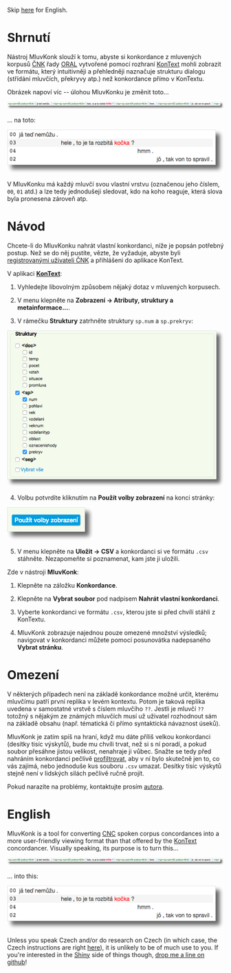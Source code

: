 Skip [here](#english) for English.

# Shrnutí

Nástroj MluvKonk slouží k tomu, abyste si konkordance z mluvených korpusů
[ČNK](http://korpus.cz) řady [ORAL](http://wiki.korpus.cz/doku.php/cnk:oral2013)
vytvořené pomocí rozhraní [KonText](https://kontext.korpus.cz) mohli zobrazit ve
formátu, který intuitivněji a přehledněji naznačuje strukturu dialogu (střídání
mluvčích, překryvy atp.) než konkordance přímo v KonTextu.

Obrázek napoví víc -- úlohou MluvKonku je změnit toto...

![Konkordance v KonTextu](img/before.png)

... na toto:

![Stejná konkordance v MluvKonku](img/after.png)

V MluvKonku má každý mluvčí svou vlastní vrstvu (označenou jeho číslem, `00`,
`01` atd.) a lze tedy jednodušeji sledovat, kdo na koho reaguje, která slova
byla pronesena zároveň atp.

# <a name="navod"></a> Návod

Chcete-li do MluvKonku nahrát vlastní konkordanci, níže je popsán potřebný
postup. Než se do něj pustíte, vězte, že vyžaduje, abyste byli [registrovanými
uživateli ČNK](https://www.korpus.cz/toolbar/signup.php) a přihlášeni do
aplikace KonText.

V aplikaci [**KonText**](https://kontext.korpus.cz):

  1. Vyhledejte libovolným způsobem nějaký dotaz v mluvených korpusech.

  2. V menu klepněte na **Zobrazení → Atributy, struktury a metainformace...**.

  3. V rámečku **Struktury** zatrhněte struktury `sp.num` a `sp.prekryv`:

  ![Zobrazit struktury sp.num a sp.prekryv](img/sp.png)

  4. Volbu potvrdíte kliknutím na **Použít volby zobrazení** na konci stránky:

  ![Použít volby zobrazení](img/apply.png)

  5. V menu klepněte na **Uložit → CSV** a konkordanci si ve formátu `.csv`
  stáhněte. Nezapomeňte si poznamenat, kam jste ji uložili.

Zde v nástroji **MluvKonk**:

  1. Klepněte na záložku **Konkordance**.

  2. Klepněte na **Vybrat soubor** pod nadpisem **Nahrát vlastní konkordanci**.

  3. Vyberte konkordanci ve formátu `.csv`, kterou jste si před chvílí stáhli
  z KonTextu.

  4. MluvKonk zobrazuje najednou pouze omezené množství výsledků; navigovat
  v konkordanci můžete pomocí posunovátka nadepsaného **Vybrat stránku**.

# Omezení

V některých případech není na základě konkordance možné určit, kterému mluvčímu
patří první replika v levém kontextu. Potom je taková replika uvedena
v samostatné vrstvě s číslem mluvčího `??`. Jestli je mluvčí `??` totožný
s nějakým ze známých mluvčích musí už uživatel rozhodnout sám na základě obsahu
(např. tématická či přímo syntaktická návaznost úseků).

MluvKonk je zatím spíš na hraní, když mu dáte příliš velkou konkordanci (desítky
tisíc výskytů), bude mu chvíli trvat, než si s ní poradí, a pokud soubor
přesáhne jistou velikost, nenahraje ji vůbec. Snažte se tedy před nahráním
konkordanci pečlivě
[profiltrovat](http://wiki.korpus.cz/doku.php/manualy:kontext:filtr), aby v ní
bylo skutečně jen to, co vás zajímá, nebo jednoduše kus souboru `.csv` umazat.
Desítky tisíc výskytů stejně není v lidských silách pečlivě ručně projít.

Pokud narazíte na problémy, kontaktujte prosím
[autora](https://trnka.korpus.cz/~lukes).

# <a name="english"></a> English

MluvKonk is a tool for converting [CNC](http://korpus.cz) spoken corpus
concordances into a more user-friendly viewing format than that offered by the
[KonText](https://kontext.korpus.cz) concordancer. Visually speaking, its
purpose is to turn this...

![A concordance in KonText](img/before.png)

... into this:

![The same concordance in MluvKonk](img/after.png)

Unless you speak Czech and/or do research on Czech (in which case, the Czech
instructions are right [here](#navod)), it is unlikely to be of much use to you.
If you're interested in the [Shiny](http://shiny.rstudio.com/) side of things
though, [drop me a line on github](https://github.com/dafydd-lukes/)!
